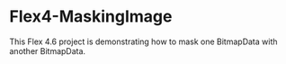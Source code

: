 Flex4-MaskingImage
==================

This Flex 4.6 project is demonstrating how to mask one BitmapData with another BitmapData.

